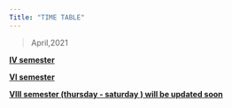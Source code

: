 ```yaml
---
Title: "TIME TABLE"
---
```

> April,2021


<b>  <a href="https://drive.google.com/file/d/1tPd0KeqVZebpQNWmFR5m0C9wxPPQxiFD/view?usp=sharing">IV semester</a>  <br>
  
   <b><a href="https://drive.google.com/file/d/1CQZKOMJIISd_1eX302-3Xul9j4nSWEiP/view?usp=sharing">VI semester</a>  <br>
   
  <b><a href=" ">VIII semester (thursday - saturday ) will be updated soon </a><br>
  
  
